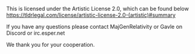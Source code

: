 This is licensed under the Artistic License 2.0, which can be found below
https://tldrlegal.com/license/artistic-license-2.0-(artistic)#summary

If you have any questions please contact MajGenRelativity or Gavle on Discord or irc.esper.net

We thank you for your cooperation.
